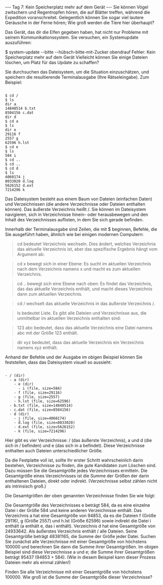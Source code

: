 --- Tag 7: Kein Speicherplatz mehr auf dem Gerät ---
Sie können Vögel zwitschern und Regentropfen hören, die auf Blätter treffen, während die Expedition voranschreitet. Gelegentlich können Sie sogar viel lautere Geräusche in der Ferne hören; Wie groß werden die Tiere hier überhaupt?

Das Gerät, das dir die Elfen gegeben haben, hat nicht nur Probleme mit seinem Kommunikationssystem. Sie versuchen, ein Systemupdate auszuführen:

$ system-update --bitte --hübsch-bitte-mit-Zucker obendrauf
Fehler: Kein Speicherplatz mehr auf dem Gerät
Vielleicht können Sie einige Dateien löschen, um Platz für das Update zu schaffen?

Sie durchsuchen das Dateisystem, um die Situation einzuschätzen, und speichern die resultierende Terminalausgabe (Ihre Rätseleingabe). Zum Beispiel:

```

$ cd /
$ ls
dir a
14848514 b.txt
8504156 c.dat
dir d
$ cd a
$ ls
dir e
29116 f
2557 g
62596 h.lst
$ cd e
$ ls
584 i
$ cd ..
$ cd ..
$ cd d
$ ls
4060174 j
8033020 d.log
5626152 d.ext
7214296 k
```

Das Dateisystem besteht aus einem Baum von Dateien (einfachen Daten) und Verzeichnissen (die andere Verzeichnisse oder Dateien enthalten können). Das äußerste Verzeichnis heißt /. Sie können im Dateisystem navigieren, sich in Verzeichnisse hinein- oder herausbewegen und den Inhalt des Verzeichnisses auflisten, in dem Sie sich gerade befinden.

Innerhalb der Terminalausgabe sind Zeilen, die mit $ beginnen, Befehle, die Sie ausgeführt haben, ähnlich wie bei einigen modernen Computern:

  > cd bedeutet Verzeichnis wechseln. Dies ändert, welches Verzeichnis das aktuelle Verzeichnis ist, aber das spezifische Ergebnis hängt vom Argument ab:

  > cd x bewegt sich in einer Ebene: Es sucht im aktuellen Verzeichnis nach dem Verzeichnis namens x und macht es zum aktuellen Verzeichnis.

  > cd .. bewegt sich eine Ebene nach oben: Es findet das Verzeichnis, das das aktuelle Verzeichnis enthält, und macht dieses Verzeichnis dann zum aktuellen Verzeichnis.

  > cd / wechselt das aktuelle Verzeichnis in das äußerste Verzeichnis /.

  > ls bedeutet Liste. Es gibt alle Dateien und Verzeichnisse aus, die unmittelbar im aktuellen Verzeichnis enthalten sind:

  > 123 abc bedeutet, dass das aktuelle Verzeichnis eine Datei namens abc mit der Größe 123 enthält.

  > dir xyz bedeutet, dass das aktuelle Verzeichnis ein Verzeichnis namens xyz enthält.

Anhand der Befehle und der Ausgabe im obigen Beispiel können Sie feststellen, dass das Dateisystem visuell so aussieht:
```

- / (dir)
  - a (dir)
    - e (dir)
      - i (file, size=584)
    - f (file, size=29116)
    - g (file, size=2557)
    - h.lst (file, size=62596)
  - b.txt (file, size=14848514)
  - c.dat (file, size=8504156)
  - d (dir)
    - j (file, size=4060174)
    - d.log (file, size=8033020)
    - d.ext (file, size=5626152)
    - k (file, size=7214296)
```
Hier gibt es vier Verzeichnisse: / (das äußerste Verzeichnis), a und d (die sich in / befinden) und e (das sich in a befindet). Diese Verzeichnisse enthalten auch Dateien unterschiedlicher Größe.

Da die Festplatte voll ist, sollte Ihr erster Schritt wahrscheinlich darin bestehen, Verzeichnisse zu finden, die gute Kandidaten zum Löschen sind. Dazu müssen Sie die Gesamtgröße jedes Verzeichnisses ermitteln. Die Gesamtgröße eines Verzeichnisses ist die Summe der Größen der darin enthaltenen Dateien, direkt oder indirekt. (Verzeichnisse selbst zählen nicht als intrinsisch groß.)

Die Gesamtgrößen der oben genannten Verzeichnisse finden Sie wie folgt:

Die Gesamtgröße des Verzeichnisses e beträgt 584, da es eine einzelne Datei i der Größe 584 und keine anderen Verzeichnisse enthält.
Das Verzeichnis a hat eine Gesamtgröße von 94853, da es die Dateien f (Größe 29116), g (Größe 2557) und h.lst (Größe 62596) sowie indirekt die Datei i enthält (a enthält e, das i enthält).
Verzeichnis d hat eine Gesamtgröße von 24933642.
Als äußerstes Verzeichnis enthält / alle Dateien. Seine Gesamtgröße beträgt 48381165, die Summe der Größe jeder Datei.
Suchen Sie zunächst alle Verzeichnisse mit einer Gesamtgröße von höchstens 100000 und berechnen Sie dann die Summe ihrer Gesamtgrößen. Im obigen Beispiel sind diese Verzeichnisse a und e; die Summe ihrer Gesamtgrößen beträgt 95437 (94853 + 584). (Wie in diesem Beispiel kann dieser Prozess Dateien mehr als einmal zählen!)

Finden Sie alle Verzeichnisse mit einer Gesamtgröße von höchstens 100000. Wie groß ist die Summe der Gesamtgröße dieser Verzeichnisse?
